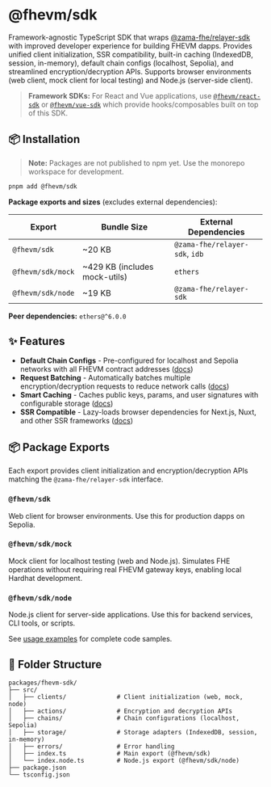 # @fhevm/sdk

Framework-agnostic TypeScript SDK that wraps [@zama-fhe/relayer-sdk](https://www.npmjs.com/package/@zama-fhe/relayer-sdk) with improved developer experience for building FHEVM dapps. Provides unified client initialization, SSR compatibility, built-in caching (IndexedDB, session, in-memory), default chain configs (localhost, Sepolia), and streamlined encryption/decryption APIs. Supports browser environments (web client, mock client for local testing) and Node.js (server-side client).

> **Framework SDKs:** For React and Vue applications, use [`@fhevm/react-sdk`](../fhevm-react-sdk) or [`@fhevm/vue-sdk`](../fhevm-vue-sdk) which provide hooks/composables built on top of this SDK.

## 📦 Installation

> **Note:** Packages are not published to npm yet. Use the monorepo workspace for development.

```bash
pnpm add @fhevm/sdk
```

**Package exports and sizes** (excludes external dependencies):

| Export | Bundle Size | External Dependencies |
|--------|-------------|----------------------|
| `@fhevm/sdk` | ~20 KB | `@zama-fhe/relayer-sdk`, `idb` |
| `@fhevm/sdk/mock` | ~429 KB (includes mock-utils) | `ethers` |
| `@fhevm/sdk/node` | ~19 KB | `@zama-fhe/relayer-sdk` |

**Peer dependencies:** `ethers@^6.0.0`

## ✨ Features

- **Default Chain Configs** - Pre-configured for localhost and Sepolia networks with all FHEVM contract addresses ([docs](./docs/configuration.md))
- **Request Batching** - Automatically batches multiple encryption/decryption requests to reduce network calls ([docs](./docs/batching.md))
- **Smart Caching** - Caches public keys, params, and user signatures with configurable storage ([docs](./docs/caching.md))
- **SSR Compatible** - Lazy-loads browser dependencies for Next.js, Nuxt, and other SSR frameworks ([docs](./docs/ssr-compatibility.md))

## 📦 Package Exports

Each export provides client initialization and encryption/decryption APIs matching the `@zama-fhe/relayer-sdk` interface.

### `@fhevm/sdk`
Web client for browser environments. Use this for production dapps on Sepolia.

### `@fhevm/sdk/mock`
Mock client for localhost testing (web and Node.js). Simulates FHE operations without requiring real FHEVM gateway keys, enabling local Hardhat development.

### `@fhevm/sdk/node`
Node.js client for server-side applications. Use this for backend services, CLI tools, or scripts.

See [usage examples](./docs/usage.md) for complete code samples.


## 📁 Folder Structure

```
packages/fhevm-sdk/
├── src/
│   ├── clients/              # Client initialization (web, mock, node)
│   ├── actions/              # Encryption and decryption APIs
│   ├── chains/               # Chain configurations (localhost, Sepolia)
│   ├── storage/              # Storage adapters (IndexedDB, session, in-memory)
│   ├── errors/               # Error handling
│   ├── index.ts              # Main export (@fhevm/sdk)
│   └── index.node.ts         # Node.js export (@fhevm/sdk/node)
├── package.json
└── tsconfig.json
```

